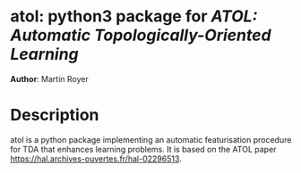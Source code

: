 # atol: python3 package for _ATOL: Automatic Topologically-Oriented Learning_

**Author**: Martin Royer

# Description

atol is a python package implementing an automatic featurisation procedure for TDA that enhances learning problems. It is based on the ATOL paper https://hal.archives-ouvertes.fr/hal-02296513.
